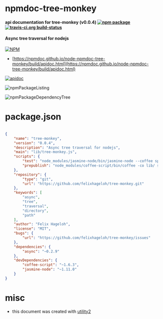# npmdoc-tree-monkey

#### api documentation for  tree-monkey (v0.0.4)  [![npm package](https://img.shields.io/npm/v/npmdoc-tree-monkey.svg?style=flat-square)](https://www.npmjs.org/package/npmdoc-tree-monkey) [![travis-ci.org build-status](https://api.travis-ci.org/npmdoc/node-npmdoc-tree-monkey.svg)](https://travis-ci.org/npmdoc/node-npmdoc-tree-monkey)

#### Async tree traversal for nodejs

[![NPM](https://nodei.co/npm/tree-monkey.png?downloads=true&downloadRank=true&stars=true)](https://www.npmjs.com/package/tree-monkey)

- [https://npmdoc.github.io/node-npmdoc-tree-monkey/build/apidoc.html](https://npmdoc.github.io/node-npmdoc-tree-monkey/build/apidoc.html)

[![apidoc](https://npmdoc.github.io/node-npmdoc-tree-monkey/build/screenCapture.buildCi.browser.%252Ftmp%252Fbuild%252Fapidoc.html.png)](https://npmdoc.github.io/node-npmdoc-tree-monkey/build/apidoc.html)

![npmPackageListing](https://npmdoc.github.io/node-npmdoc-tree-monkey/build/screenCapture.npmPackageListing.svg)

![npmPackageDependencyTree](https://npmdoc.github.io/node-npmdoc-tree-monkey/build/screenCapture.npmPackageDependencyTree.svg)



# package.json

```json

{
    "name": "tree-monkey",
    "version": "0.0.4",
    "description": "Async tree traversal for nodejs",
    "main": "lib/tree-monkey.js",
    "scripts": {
        "test": "node_modules/jasmine-node/bin/jasmine-node --coffee specs/",
        "prepublish": "node_modules/coffee-script/bin/coffee -co lib/ src/"
    },
    "repository": {
        "type": "git",
        "url": "https://github.com/felixhageloh/tree-monkey.git"
    },
    "keywords": [
        "async",
        "tree",
        "traversal",
        "directory",
        "path"
    ],
    "author": "Felix Hageloh",
    "license": "MIT",
    "bugs": {
        "url": "https://github.com/felixhageloh/tree-monkey/issues"
    },
    "dependencies": {
        "async": "~0.2.9"
    },
    "devDependencies": {
        "coffee-script": "~1.6.3",
        "jasmine-node": "~1.11.0"
    }
}
```



# misc
- this document was created with [utility2](https://github.com/kaizhu256/node-utility2)
